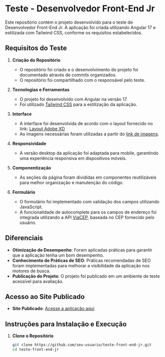 # Teste - Desenvolvedor Front-End Jr

Este repositório contém o projeto desenvolvido para o teste de Desenvolvedor Front-End Jr. A aplicação foi criada utilizando Angular 17 e estilizada com Tailwind CSS, conforme os requisitos estabelecidos.

## Requisitos do Teste

1. **Criação do Repositório**

   - O repositório foi criado e o desenvolvimento do projeto foi documentado através de commits organizados.
   - O repositório foi compartilhado com o responsável pelo teste.

2. **Tecnologias e Ferramentas**

   - O projeto foi desenvolvido com Angular na versão 17.
   - Foi utilizado [Tailwind CSS](https://tailwindcss.com/) para a estilização da aplicação.

3. **Interface**

   - A interface foi desenvolvida de acordo com o layout fornecido no link: [Layout Adobe XD](https://xd.adobe.com/view/1cf204a5-a446-4ac5-8e6d-690925097289-49a1/)
   - As imagens necessárias foram utilizadas a partir do [link de imagens](https://host.aatb.com.br/temp/assets.zip).

4. **Responsividade**

   - A versão desktop da aplicação foi adaptada para mobile, garantindo uma experiência responsiva em dispositivos móveis.

5. **Componentização**

   - As seções da página foram divididas em componentes reutilizáveis para melhor organização e manutenção do código.

6. **Formulário**

   - O formulário foi implementado com validação dos campos utilizando JavaScript.
   - A funcionalidade de autocomplete para os campos de endereço foi integrada utilizando a API [ViaCEP](https://viacep.com.br/), baseada no CEP fornecido pelo usuário.

## Diferenciais

- **Otimização de Desempenho**: Foram aplicadas práticas para garantir que a aplicação tenha um bom desempenho.
- **Conhecimento de Práticas de SEO**: Práticas recomendadas de SEO foram implementadas para melhorar a visibilidade da aplicação nos motores de busca.
- **Publicação do Projeto**: O projeto foi publicado em um ambiente de teste acessível para avaliação.

## Acesso ao Site Publicado

- **Site Publicado**: [Acesse a aplicação aqui](https://innova-teste-ormyvyaru.vercel.app/)

## Instruções para Instalação e Execução

1. **Clone o Repositório**

   ```bash
   git clone https://github.com/seu-usuario/teste-front-end-jr.git
   cd teste-front-end-jr
